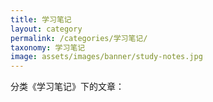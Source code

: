 ```yaml
---
title: 学习笔记
layout: category
permalink: /categories/学习笔记/
taxonomy: 学习笔记
image: assets/images/banner/study-notes.jpg
---
```


分类《学习笔记》下的文章：